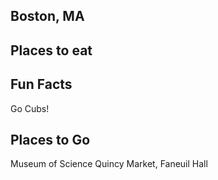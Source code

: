 ## Boston, MA

## Places to eat

## Fun Facts
Go Cubs!

## Places to Go
Museum of Science
Quincy Market, Faneuil Hall

